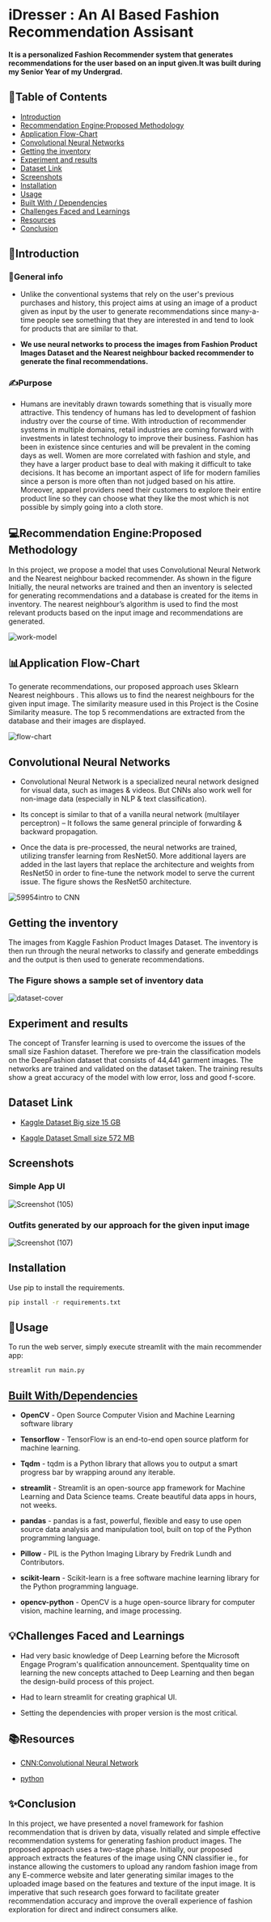
# iDresser : An AI Based Fashion Recommendation Assisant 

**It is a personalized Fashion Recommender system that generates recommendations for the user based on an input given.It was built during my Senior Year of my Undergrad.**

## 📌Table of Contents
* [Introduction](#introduction)
* [Recommendation Engine:Proposed Methodology](#recommendation-engine)
* [Application Flow-Chart](#Application-Flow-Chart)
* [Convolutional Neural Networks](#convolutional-neural-networks)
* [Getting the inventory](#getting-the-inventory)
* [Experiment and results](#Experiment-and-results)
* [Dataset Link](#dataset-link)
* [Screenshots](#screenshots)
* [Installation](#installation)
* [Usage](#usage)
* [Built With / Dependencies](#dependencies)
* [Challenges Faced and Learnings](#challenges-faced-and-learnings)
* [Resources](#resources)
* [Conclusion](#conclusion)
<!-- * [License](#license) -->



## 🚀Introduction

### 🎉General info 

- Unlike the conventional systems that rely on the user's previous purchases and history, this project aims at using an image of a product given as input by the user to generate recommendations since many-a-time people see something that they are interested in and tend to look for products that are similar to that.

-  **We use neural networks to process the images from Fashion Product Images Dataset and the Nearest neighbour backed recommender to generate the final recommendations.**


### ✍Purpose

- Humans are inevitably drawn towards something that is visually more attractive. This tendency of humans has led to development of fashion industry over the course of time. With introduction of recommender systems in multiple domains, retail industries are coming forward with investments in latest technology to improve their business. Fashion has been in existence since centuries and will be prevalent in the coming days as well. Women are more correlated with fashion and style, and they have a larger product base to deal with making it difficult to take decisions. It has become an important aspect of life for modern families since a person is more often than not judged based on his attire. Moreover, apparel providers need their customers to explore their entire product line so they can choose what they like the most which is not possible by simply going into a cloth store.




##   💻Recommendation Engine:Proposed Methodology 

In this project, we propose a model that uses Convolutional Neural Network and the Nearest 
neighbour backed recommender. As shown in the figure Initially, the neural networks are trained and then 
an inventory is selected for generating recommendations and a database is created for the items in 
inventory. The nearest neighbour’s algorithm is used to find the most relevant products based on the 
input image and recommendations are generated.

![work-model](https://user-images.githubusercontent.com/89743011/170476738-cdfcd048-8bfd-450c-ad58-20ec025d5b7c.png)


## 📊Application Flow-Chart


To generate recommendations, our proposed approach uses Sklearn Nearest neighbours . This allows us to find the nearest neighbours for the 
given input image. The similarity measure used in this Project is the Cosine Similarity measure. The top 5 
recommendations are extracted from the database and their images are displayed.

![flow-chart](https://user-images.githubusercontent.com/89743011/170476148-5c472690-675b-4907-91c4-9b9804668f6f.png)


## Convolutional Neural Networks

- Convolutional Neural Network is a specialized neural network designed for visual data, such as images & videos. But CNNs also work well for non-image data (especially in NLP & text classification).
- Its concept is similar to that of a vanilla neural network (multilayer perceptron) – It follows the same general principle of forwarding & backward propagation.
  
- Once the data is pre-processed, the neural networks are trained, utilizing transfer learning 
  from ResNet50. More additional layers are added in the last layers that replace the architecture and 
  weights from ResNet50 in order to fine-tune the network model to serve the current issue. The figure
  shows the ResNet50 architecture.



![59954intro to CNN](https://user-images.githubusercontent.com/89743011/170827497-76197e3a-e1b7-4e69-b809-9d6d076100f0.jpg)



## Getting the inventory

The images from Kaggle Fashion Product Images Dataset. The 
inventory is then run through the neural networks to classify and generate embeddings and the output 
is then used to generate recommendations. 

### The Figure shows a sample set of inventory data

![dataset-cover](https://user-images.githubusercontent.com/89743011/170478150-9204c659-06a4-48bf-8420-5fee02a3c4d3.png)



## Experiment and results

The concept of Transfer learning is used to overcome the issues of the small size Fashion dataset. 
Therefore we pre-train the classification models on the DeepFashion dataset that consists of 44,441
garment images. The networks are trained and validated on the dataset taken. The training results 
show a great accuracy of the model with low error, loss and good f-score.




## Dataset Link

 - [Kaggle Dataset Big size 15 GB](https://www.kaggle.com/datasets/paramaggarwal/fashion-product-images-dataset)

 - [Kaggle Dataset Small size 572 MB](https://www.kaggle.com/datasets/paramaggarwal/fashion-product-images-small)




## Screenshots

### Simple App UI

![Screenshot (105)](https://user-images.githubusercontent.com/89743011/170464439-56930532-6d7b-4649-b009-09eebfa5a75b.png)


### Outfits generated by our approach for the given input image

![Screenshot (107)](https://user-images.githubusercontent.com/89743011/170464638-15a88b15-fd4c-4ac6-9be5-13a72b0b31a1.png)




## Installation

Use pip to install the requirements.

~~~bash
pip install -r requirements.txt
~~~




## 📖Usage

To run the web server, simply execute streamlit with the main recommender app:

```bash
streamlit run main.py
```




## [Built With/Dependencies](dependencies)

- **OpenCV** - Open Source Computer Vision and Machine Learning software library
 
- **Tensorflow** - TensorFlow is an end-to-end open source platform for machine learning.

- **Tqdm** - tqdm is a Python library that allows you to output a smart progress bar by wrapping around any iterable.

- **streamlit** - Streamlit is an open-source app framework for Machine Learning and Data Science teams. Create beautiful data apps in hours, not weeks.

- **pandas** - pandas is a fast, powerful, flexible and easy to use open source data analysis and manipulation tool, built on top of the Python programming language.

- **Pillow** - PIL is the Python Imaging Library by Fredrik Lundh and Contributors.

- **scikit-learn** - Scikit-learn is a free software machine learning library for the Python programming language.

- **opencv-python** - OpenCV is a huge open-source library for computer vision, machine learning, and image processing.



## 💡Challenges Faced and Learnings

- Had very basic knowledge of Deep Learning before the Microsoft Engage Program's qualification announcement. Spentquality time on learning the new concepts attached to Deep Learning and then began the design-build process of this project.

- Had to learn streamlit for creating graphical UI.

- Setting the dependencies with proper version is the most critical. 


## 📚Resources


 - [CNN:Convolutional Neural Network](https://www.google.com/url?sa=i&url=https%3A%2F%2Fwww.analyticsvidhya.com%2Fblog%2F2022%2F01%2Fconvolutional-neural-network-an-overview%2F&psig=AOvVaw17iUbKlnmXbO9mjLRJ52Tk&ust=1653830434872000&source=images&cd=vfe&ved=0CAwQjRxqFwoTCODLsNOkgvgCFQAAAAAdAAAAABAK)

 - [python](https://www.pythoncheatsheet.org/)
 
 
 
## ✨Conclusion

In this project, we have presented a novel framework for fashion recommendation that is driven by data, 
visually related and simple effective recommendation systems for generating fashion product images. 
The proposed approach uses a two-stage phase. Initially, our proposed approach extracts the features 
of the image using CNN classifier ie., for instance allowing the customers to upload any random 
fashion image from any E-commerce website and later generating similar images to the uploaded image 
based on the features and texture of the input image. It is imperative that such research goes forward 
to facilitate greater recommendation accuracy and improve the overall experience of fashion 
exploration for direct and indirect consumers alike.


